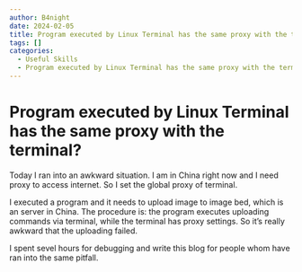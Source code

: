 ```yaml
---
author: B4night
date: 2024-02-05
title: Program executed by Linux Terminal has the same proxy with the terminal?
tags: []
categories:
  - Useful Skills
  - Program executed by Linux Terminal has the same proxy with the terminal.md
---
```


# Program executed by Linux Terminal has the same proxy with the terminal?

Today I ran into an awkward situation. I am in China right now and I need proxy to access internet. So I set the global proxy of terminal.

I executed a program and it needs to upload image to image bed, which is an server in China. The procedure is: the program executes uploading commands via terminal, while the terminal has proxy settings. So it’s really awkward that the uploading failed.

I spent sevel hours for debugging and write this blog for people whom have ran into the same pitfall.

